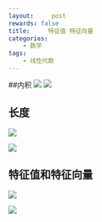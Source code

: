 ```yaml
---
layout:     post
rewards: false
title:     特征值 特征向量
categories:
    - 数学
tags:
    - 线性代数
---
```


##内积
![](https://ws1.sinaimg.cn/large/006tNbRwgy1fudr575v8nj30na0au74e.jpg)
![](https://ws2.sinaimg.cn/large/006tNbRwgy1fudr5ou58dj309601m742.jpg)
## 长度
![](https://ws1.sinaimg.cn/large/006tNbRwgy1fudr5s7tz7j30nw06ajri.jpg)

![](https://ws3.sinaimg.cn/large/006tNbRwgy1fudr5y3r39j30vq09qdg4.jpg)
## 特征值和特征向量
![](https://ws3.sinaimg.cn/large/006tNbRwgy1fudr62x92ej30x20iit9p.jpg)

![](https://ws2.sinaimg.cn/large/006tNbRwgy1fudr67cgbvj30ws0v60ub.jpg)